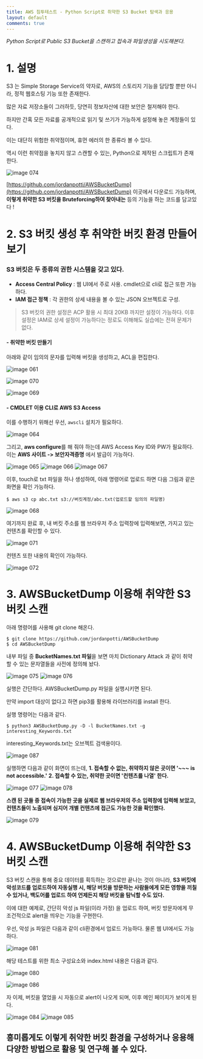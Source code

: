 ```yaml
---
title: AWS 침투테스트 - Python Script로 취약한 S3 Bucket 탐색과 응용
layout: default
comments: true
---
```




*Python Script로 Public S3 Bucket을 스캔하고 접속과 파일생성을 시도해본다.*




# 1. 설명


S3 는 Simple Storage Service의 약자로, AWS의 스토리지 기능을 담당할 뿐만 아니라, 정적 웹호스팅 기능 또한 존재한다.

많은 자료 저장소들이 그러하듯, 당연히 정보자산에 대한 보안은 철저해야 한다. 

하지만 간혹 모든 자료를 공개적으로 읽기 및 쓰기가 가능하게 설정해 놓은 계정들이 있다.

이는 대단히 위험한 취약점이며, 휴먼 에러의 한 종류라 볼 수 있다.

역시 이런 취약점을 놓치지 않고 스캔할 수 있는, Python으로 제작된 스크립트가 존재한다.



![image 074](https://user-images.githubusercontent.com/52769104/107848003-b12f8100-6e33-11eb-9f24-cb8fcb16358e.png)



[https://github.com/jordanpotti/AWSBucketDump](https://github.com/jordanpotti/AWSBucketDump) 이곳에서 다운로드 가능하며, **이렇게 취약한 S3 버킷을 Bruteforcing하여 찾아내는** 등의 기능을 하는 코드를 담고있다 !




# 2. S3 버킷 생성 후 취약한 버킷 환경 만들어보기


### S3 버킷은 두 종류의 권한 시스템을 갖고 있다.

- **Access Central Policy** : 웹 UI에서 주로 사용. cmdlet으로 cli로 접근 또한 가능하다.
- **IAM 접근 정책** : 각 권한의 상세 내용을 볼 수 있는 JSON 오브젝트로 구성.

> S3 버킷의 권한 설정은 ACP 활용 시 최대 20KB 까지만 설정이 가능하다. 이후 설정은 IAM로 상세 설정이 가능하다는 정로도 이해해도 실습에는 전혀 문제가 없다.


#### - 취약한 버킷 만들기

아래와 같이 임의의 문자를 입력해 버킷을 생성하고, ACL을 편집한다.

![image 061](https://user-images.githubusercontent.com/52769104/107848011-b987bc00-6e33-11eb-9d41-d117291c15ad.png)


![image 070](https://user-images.githubusercontent.com/52769104/107848017-bf7d9d00-6e33-11eb-954d-0305f60e1060.png)


![image 069](https://user-images.githubusercontent.com/52769104/107848015-bee50680-6e33-11eb-99bf-e5bc65be5966.png)



#### - CMDLET 이용 CLI로 AWS S3 Access

이를 수행하기 위해선 우선, `awscli` 설치가 필요하다.


![image 064](https://user-images.githubusercontent.com/52769104/107848022-c99f9b80-6e33-11eb-9c22-13f6fb291242.png)




그리고, **aws configure**를 해 줘야 하는데 AWS Access Key ID와 PW가 필요하다.
이는 **AWS 사이트 -> 보안자격증명** 에서 발급이 가능하다.


![image 065](https://user-images.githubusercontent.com/52769104/107848027-cefce600-6e33-11eb-9239-b6374670881c.png)
![image 066](https://user-images.githubusercontent.com/52769104/107848028-cf957c80-6e33-11eb-9f12-490baf8810db.png)
![image 067](https://user-images.githubusercontent.com/52769104/107848029-d02e1300-6e33-11eb-852e-282f050aa09d.png)



이후, touch로 txt 파일을 하나 생성하여, 아래 명령어로 업로드 하면 다음 그림과 같은 화면을 확인 가능하다.

```
$ aws s3 cp abc.txt s3://버킷계정/abc.txt(업로드할 임의의 파일명)
```


![image 068](https://user-images.githubusercontent.com/52769104/107848031-d4f2c700-6e33-11eb-9afc-b46b1fdc6037.png)




여기까지 완료 후, 내 버킷 주소를 웹 브라우저 주소 입력창에 입력해보면, 가지고 있는 컨텐츠를 확인할 수 있다.


![image 071](https://user-images.githubusercontent.com/52769104/107848033-dae8a800-6e33-11eb-9960-4ef617aa528d.png)


컨텐츠 또한 내용의 확인이 가능하다.

![image 072](https://user-images.githubusercontent.com/52769104/107848032-da501180-6e33-11eb-93ee-b1b3849a7994.png)





# 3. AWSBucketDump 이용해 취약한 S3 버킷 스캔

아래 명령어를 사용해 git clone 해온다.

```
$ git clone https://github.com/jordanpotti/AWSBucketDump
$ cd AWSBucketDump
```

내부 파일 중 **BucketNames.txt 파일**을 보면 마치 Dictionary Attack 과 같이 취약 할 수 있는 문자열들을 사전에 정의해 놨다.


![image 075](https://user-images.githubusercontent.com/52769104/107848037-e340e300-6e33-11eb-9db5-b341e83876fd.png)
![image 076](https://user-images.githubusercontent.com/52769104/107848038-e3d97980-6e33-11eb-9d31-6f089ce2dfb3.png)



실행은 간단하다. AWSBucketDump.py 파일을 실행시키면 된다.

만약 import 대상이 없다고 하면 pip3를 활용해 라이브러리를 install 한다. 

실행 명령어는 다음과 같다.

```
$ python3 AWSBucketDump.py -D -l BucketNames.txt -g interesting_Keywords.txt 
```
interesting_Keywords.txt는 오브젝트 검색용이다.


![image 087](https://user-images.githubusercontent.com/52769104/107848040-e9cf5a80-6e33-11eb-9d1f-ed6e5ea8b177.png)



실행하면 다음과 같이 화면이 뜨는데,
**1. 접속할 수 없는, 취약하지 않은 곳이면 '~~~ is not accessible.'**
**2. 접속할 수 있는, 취약한 곳이면 '컨텐츠를 나열' 한다.**

![image 077](https://user-images.githubusercontent.com/52769104/107848049-f0f66880-6e33-11eb-90f7-ac105d0a362f.png)
![image 078](https://user-images.githubusercontent.com/52769104/107848050-f2279580-6e33-11eb-9d6d-dd028c6613fa.png)




**스캔 된 곳들 중 접속이 가능한 곳을 실제로 웹 브라우저의 주소 입력창에 입력해 보았고, 
컨텐츠들이 노출되며 심지어 개별 컨텐츠에 접근도 가능한 것을 확인했다.**

![image 079](https://user-images.githubusercontent.com/52769104/107848054-f653b300-6e33-11eb-82bf-41fd0c2b81e4.png)






# 4. AWSBucketDump 이용해 취약한 S3 버킷 스캔

S3 버킷 스캔을 통해 중요 데이터를 획득하는 것으로만 끝나는 것이 아니라, **S3 버킷에 악성코드를 업로드하여 자동실행 시, 해당 버킷을 방문하는 사람들에게 모든 영향을 끼칠 수 있거나, 백도어를 업로드 하여 언제든지 해당 버킷을 탐닉할 수도 있다.**


이에 대한 예제로, 간단히 악성 js 파일(이라 가정) 을 업로드 하여, 버킷 방문자에게 무조건적으로 alert을 띄우는 기능을 구현한다.

우선, 악성 js 파일은 다음과 같이 cli환경에서 업로드 가능하다. 물론 웹 UI에서도 가능하다.

![image 081](https://user-images.githubusercontent.com/52769104/107848060-fe135780-6e33-11eb-98c2-ee5645876ff1.png)





해당 테스트를 위한 최소 구성요소와 index.html 내용은 다음과 같다.

![image 080](https://user-images.githubusercontent.com/52769104/107848064-023f7500-6e34-11eb-9366-c4004df0f10e.png)


![image 086](https://user-images.githubusercontent.com/52769104/107848065-05d2fc00-6e34-11eb-801c-f660ad0c2bd7.png)







자 이제, 버킷을 열었을 시 자동으로 alert이 나오게 되며, 이후 메인 페이지가 보이게 된다.


![image 084](https://user-images.githubusercontent.com/52769104/107848069-0b304680-6e34-11eb-9360-5a066c4fff09.png)
![image 085](https://user-images.githubusercontent.com/52769104/107848070-0bc8dd00-6e34-11eb-8816-ac44b549f97c.png)





## 흥미롭게도 이렇게 취약한 버킷 환경을 구성하거나 응용해 다양한 방법으로 활용 및 연구해 볼 수 있다.
